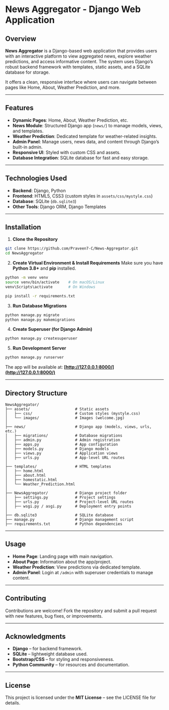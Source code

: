 # News Aggregator - Django Web Application

## Overview

**News Aggregator** is a Django-based web application that provides users with an interactive platform to view aggregated news, explore weather predictions, and access informative content. The system uses Django’s robust backend framework with templates, static assets, and a SQLite database for storage.

It offers a clean, responsive interface where users can navigate between pages like Home, About, Weather Prediction, and more.

---

## Features

* **Dynamic Pages**: Home, About, Weather Prediction, etc.
* **News Module**: Structured Django app (`news/`) to manage models, views, and templates.
* **Weather Prediction**: Dedicated template for weather-related insights.
* **Admin Panel**: Manage users, news data, and content through Django’s built-in admin.
* **Responsive UI**: Styled with custom CSS and assets.
* **Database Integration**: SQLite database for fast and easy storage.

---

## Technologies Used

* **Backend**: Django, Python
* **Frontend**: HTML5, CSS3 (custom styles in `assets/css/mystyle.css`)
* **Database**: SQLite (`db.sqlite3`)
* **Other Tools**: Django ORM, Django Templates

---

## Installation

1. **Clone the Repository**

```bash
git clone https://github.com/Praveen7-C/News-Aggregator.git
cd NewsAggregator
```

2. **Create Virtual Environment & Install Requirements**
   Make sure you have **Python 3.8+** and **pip** installed.

```bash
python -m venv venv
source venv/bin/activate    # On macOS/Linux
venv\Scripts\activate       # On Windows

pip install -r requirements.txt
```

3. **Run Database Migrations**

```bash
python manage.py migrate
python manage.py makemigrations
```

4. **Create Superuser (for Django Admin)**

```bash
python manage.py createsuperuser
```

5. **Run Development Server**

```bash
python manage.py runserver
```

The app will be available at: **[http://127.0.0.1:8000/](http://127.0.0.1:8000/)**

---

## Directory Structure

```
NewsAggregator/
├── assets/                    # Static assets
│   ├── css/                   # Custom styles (mystyle.css)
│   └── images/                # Images (welcome.jpg)
│
├── news/                      # Django app (models, views, urls, etc.)
│   ├── migrations/            # Database migrations
│   ├── admin.py               # Admin registration
│   ├── apps.py                # App configuration
│   ├── models.py              # Django models
│   ├── views.py               # Application views
│   ├── urls.py                # App-level URL routes
│
├── templates/                 # HTML templates
│   ├── home.html
│   ├── about.html
│   ├── homestatic.html
│   └── Weather_Prediction.html
│
├── NewsAggregator/            # Django project folder
│   ├── settings.py            # Project settings
│   ├── urls.py                # Project-level URL routes
│   ├── wsgi.py / asgi.py      # Deployment entry points
│
├── db.sqlite3                 # SQLite database
├── manage.py                  # Django management script
├── requirements.txt           # Python dependencies
```

---

## Usage

* **Home Page**: Landing page with main navigation.
* **About Page**: Information about the app/project.
* **Weather Prediction**: View predictions via dedicated template.
* **Admin Panel**: Login at `/admin` with superuser credentials to manage content.

---

## Contributing

Contributions are welcome! Fork the repository and submit a pull request with new features, bug fixes, or improvements.

---

## Acknowledgments

* **Django** – for backend framework.
* **SQLite** – lightweight database used.
* **Bootstrap/CSS** – for styling and responsiveness.
* **Python Community** – for resources and documentation.

---

## License

This project is licensed under the **MIT License** – see the LICENSE file for details.


